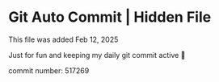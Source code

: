 # Git Auto Commit | Hidden File

This file was added Feb 12, 2025

Just for fun and keeping my daily git commit active 🤪

commit number: 517269

